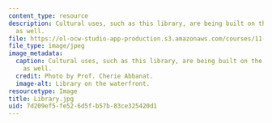 ```yaml
---
content_type: resource
description: Cultural uses, such as this library, are being built on the waterfront
  as well.
file: https://ol-ocw-studio-app-production.s3.amazonaws.com/courses/11-027-city-to-city-comparing-researching-and-writing-about-cities-spring-2006/7d209ef5fe526d5fb57b83ce325420d1_Library.jpg
file_type: image/jpeg
image_metadata:
  caption: Cultural uses, such as this library, are being built on the waterfront
    as well.
  credit: Photo by Prof. Cherie Abbanat.
  image-alt: Library on the waterfront.
resourcetype: Image
title: Library.jpg
uid: 7d209ef5-fe52-6d5f-b57b-83ce325420d1
---
```

